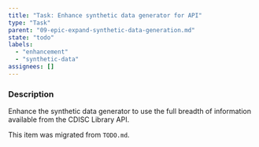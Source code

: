 ```yaml
---
title: "Task: Enhance synthetic data generator for API"
type: "Task"
parent: "09-epic-expand-synthetic-data-generation.md"
state: "todo"
labels:
  - "enhancement"
  - "synthetic-data"
assignees: []
---
```


### Description

Enhance the synthetic data generator to use the full breadth of information available from the CDISC Library API.

This item was migrated from `TODO.md`.
